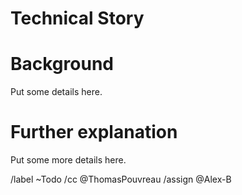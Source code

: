 # Technical Story

# Background

Put some details here. 

# Further explanation 

Put some more details here. 

/label ~Todo
/cc @ThomasPouvreau
/assign @Alex-B
